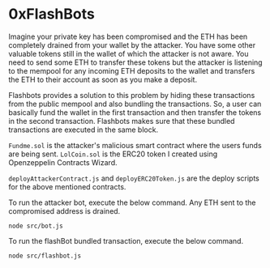 # 0xFlashBots

Imagine your private key has been compromised and the ETH has been completely drained from your wallet by the attacker. You have some other valuable tokens still in the wallet of which the attacker is not aware. You need to send some ETH to transfer these tokens but the attacker is listening to the mempool for any incoming ETH deposits to the wallet and transfers the ETH to their account as soon as you make a deposit. 

Flashbots provides a solution to this problem by hiding these transactions from the public mempool and also bundling the transactions. So, a user can basically fund the wallet in the first transaction and then transfer the tokens in the second transaction. Flashbots makes sure that these bundled transactions are executed in the same block.

`Fundme.sol` is the attacker's malicious smart contract where the users funds are being sent. 
`LolCoin.sol` is the ERC20 token I created using Openzeppelin Contracts Wizard.

`deployAttackerContract.js` and `deployERC20Token.js` are the deploy scripts for the above mentioned contracts.

To run the attacker bot, execute the below command. Any ETH sent to the compromised address is drained.

`node src/bot.js`

To run the flashBot bundled transaction, execute the below command. 

`node src/flashbot.js`


